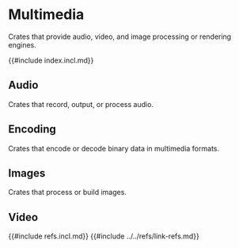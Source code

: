 # Multimedia

Crates that provide audio, video, and image processing or rendering engines.

{{#include index.incl.md}}

## Audio

Crates that record, output, or process audio.

## Encoding

Crates that encode or decode binary data in multimedia formats.

## Images

Crates that process or build images.

## Video

{{#include refs.incl.md}}
{{#include ../../refs/link-refs.md}}
